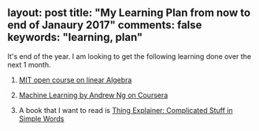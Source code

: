 layout: post
title: "My Learning Plan from now to end of Janaury 2017"
comments: false 
keywords: "learning, plan"
---
It's end of the year. I am looking to get the following learning done over the next 1 month.

1. [MIT open course on linear Algebra](https://ocw.mit.edu/courses/mathematics/18-06-linear-algebra-spring-2010/)

2. [Machine Learning by Andrew Ng on Coursera](https://www.coursera.org/learn/machine-learning/home/welcome)

3. A book that I want to read is [Thing Explainer: Complicated Stuff in Simple Words](http://www.goodreads.com/book/show/25329850-thing-explainer) 

